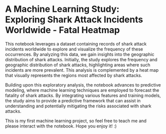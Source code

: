 # A Machine Learning Study: Exploring Shark Attack Incidents Worldwide - Fatal Heatmap  

This notebook leverages a dataset containing records of shark attack incidents worldwide to explore and visualize the frequency of these occurrences. By analyzing this data, we gain insights into the geographic distribution of shark attacks. Initially, the study explores the frequency and geographic distribution of shark attacks, highlighting areas where such incidents are more prevalent. This analysis is complemented by a heat map that visually represents the regions most affected by shark attacks.

Building upon this exploratory analysis, the notebook advances to predictive modeling, where machine learning techniques are employed to forecast the fatality of shark attacks. By integrating various features and training models, the study aims to provide a predictive framework that can assist in understanding and potentially mitigating the risks associated with shark attacks.

This is my first machine learning project, so feel free to teach me and please interact with the notebook. Hope you enjoy it! :) 
